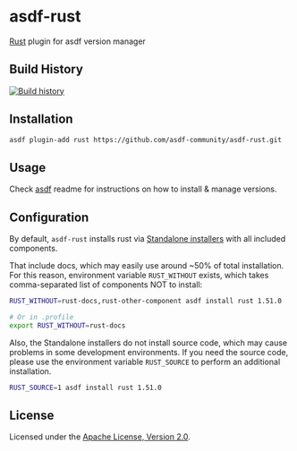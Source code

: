 # asdf-rust

[Rust](https://www.rust-lang.org) plugin for asdf version manager

## Build History

[![Build history](https://buildstats.info/github/chart/asdf-community/asdf-rust?branch=master)](https://github.com/asdf-community/asdf-rust/actions)

## Installation

```bash
asdf plugin-add rust https://github.com/asdf-community/asdf-rust.git
```

## Usage

Check [asdf](https://github.com/asdf-vm/asdf) readme for instructions on how to
install & manage versions.

## Configuration

By default, `asdf-rust` installs rust via
[Standalone installers](https://forge.rust-lang.org/infra/other-installation-methods.html)
with all included components.

That include docs, which may easily use around ~50% of total installation. For
this reason, environment variable `RUST_WITHOUT` exists, which takes
comma-separated list of components NOT to install:

```sh
RUST_WITHOUT=rust-docs,rust-other-component asdf install rust 1.51.0

# Or in .profile
export RUST_WITHOUT=rust-docs
```

Also, the Standalone installers do not install source code, which may cause problems in some development environments. If you need the source code, please use the environment variable `RUST_SOURCE` to perform an additional installation.

```sh
RUST_SOURCE=1 asdf install rust 1.51.0
```

## License

Licensed under the
[Apache License, Version 2.0](https://www.apache.org/licenses/LICENSE-2.0).
